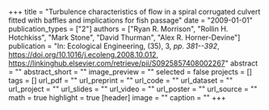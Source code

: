 +++
title = "Turbulence characteristics of flow in a spiral corrugated culvert fitted with baffles and implications for fish passage"
date = "2009-01-01"
publication_types = ["2"]
authors = ["Ryan R. Morrison", "Rollin H. Hotchkiss", "Mark Stone", "David Thurman", "Alex R. Horner-Devine"]
publication = "In: Ecological Engineering, (35), 3, _pp. 381--392_, https://doi.org/10.1016/j.ecoleng.2008.10.012, https://linkinghub.elsevier.com/retrieve/pii/S0925857408002267"
abstract = ""
abstract_short = ""
image_preview = ""
selected = false
projects = []
tags = []
url_pdf = ""
url_preprint = ""
url_code = ""
url_dataset = ""
url_project = ""
url_slides = ""
url_video = ""
url_poster = ""
url_source = ""
math = true
highlight = true
[header]
image = ""
caption = ""
+++
